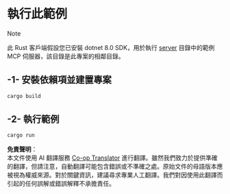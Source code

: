 <!--
CO_OP_TRANSLATOR_METADATA:
{
  "original_hash": "e3813a6ea19657d0cff0c2d1a1ffd324",
  "translation_date": "2025-08-11T12:03:08+00:00",
  "source_file": "03-GettingStarted/02-client/solution/rust/README.md",
  "language_code": "tw"
}
-->
# 執行此範例

> [!NOTE]
> 此 Rust 客戶端假設您已安裝 dotnet 8.0 SDK，用於執行 [server](../../../../../../03-GettingStarted/02-client/solution/server) 目錄中的範例 MCP 伺服器，該目錄是此專案的相鄰目錄。

## -1- 安裝依賴項並建置專案

```bash
cargo build
```

## -2- 執行範例

```bash
cargo run
```

**免責聲明**：  
本文件使用 AI 翻譯服務 [Co-op Translator](https://github.com/Azure/co-op-translator) 進行翻譯。雖然我們致力於提供準確的翻譯，但請注意，自動翻譯可能包含錯誤或不準確之處。原始文件的母語版本應被視為權威來源。對於關鍵資訊，建議尋求專業人工翻譯。我們對因使用此翻譯而引起的任何誤解或錯誤解釋不承擔責任。